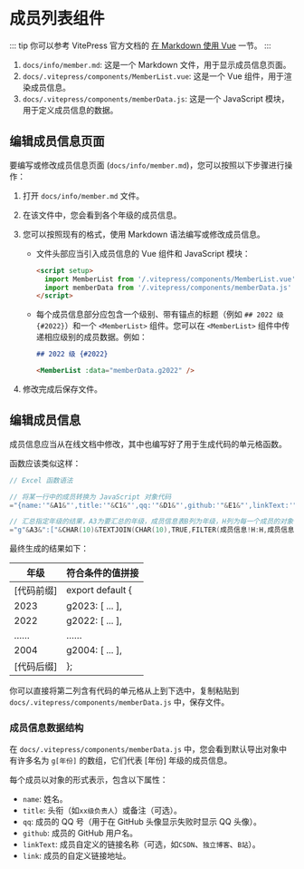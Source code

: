 # 成员列表组件

::: tip
你可以参考 VitePress 官方文档的 [在 Markdown 使用 Vue](https://vitepress.dev/zh/guide/using-vue) 一节。
:::

1. `docs/info/member.md`: 这是一个 Markdown 文件，用于显示成员信息页面。
2. `docs/.vitepress/components/MemberList.vue`: 这是一个 Vue 组件，用于渲染成员信息。
3. `docs/.vitepress/components/memberData.js`: 这是一个 JavaScript 模块，用于定义成员信息的数据。

## 编辑成员信息页面

要编写或修改成员信息页面 (`docs/info/member.md`)，您可以按照以下步骤进行操作：

1. 打开 `docs/info/member.md` 文件。
2. 在该文件中，您会看到各个年级的成员信息。
3. 您可以按照现有的格式，使用 Markdown 语法编写或修改成员信息。
   - 文件头部应当引入成员信息的 Vue 组件和 JavaScript 模块：
     ```markdown
     <script setup>
       import MemberList from '/.vitepress/components/MemberList.vue'
       import memberData from '/.vitepress/components/memberData.js'
     </script>
     ```

   - 每个成员信息部分应包含一个级别、带有锚点的标题（例如 `## 2022 级 {#2022}`）和一个 `<MemberList>` 组件。您可以在 `<MemberList>` 组件中传递相应级别的成员数据。例如：
     ```markdown
     ## 2022 级 {#2022}

     <MemberList :data="memberData.g2022" />
     ```

4. 修改完成后保存文件。

## 编辑成员信息

成员信息应当从在线文档中修改，其中也编写好了用于生成代码的单元格函数。

函数应该类似这样：

```c
// Excel 函数语法

// 将某一行中的成员转换为 JavaScript 对象代码
="{name:'"&A1&"',title:'"&C1&"',qq:'"&D1&"',github:'"&E1&"',linkText:'"&F1&"',link:'"&G1&"'},"

// 汇总指定年级的结果，A3为要汇总的年级，成员信息表B列为年级，H列为每一个成员的对象代码
="g"&A3&":["&CHAR(10)&TEXTJOIN(CHAR(10),TRUE,FILTER(成员信息!H:H,成员信息!B:B=A3))&CHAR(10)&"],"
```

最终生成的结果如下：

| 年级       | 符合条件的值拼接 |
| ---------- | ---------------- |
| [代码前缀] | export default { |
| 2023       | g2023: [ ... ],  |
| 2022       | g2022: [ ... ],  |
| ……         | ……               |
| 2004       | g2004: [ ... ],  |
| [代码后缀] | };               |

你可以直接将第二列含有代码的单元格从上到下选中，复制粘贴到 `docs/.vitepress/components/memberData.js` 中，保存文件。

### 成员信息数据结构

在 `docs/.vitepress/components/memberData.js` 中，您会看到默认导出对象中有许多名为 `g[年份]` 的数组，它们代表 [年份] 年级的成员信息。

每个成员以对象的形式表示，包含以下属性：
- `name`: 姓名。
- `title`: 头衔（如`xx级负责人`）或备注（可选）。
- `qq`: 成员的 QQ 号（用于在 GitHub 头像显示失败时显示 QQ 头像）。
- `github`: 成员的 GitHub 用户名。
- `linkText`: 成员自定义的链接名称（可选，如`CSDN`、`独立博客`、`B站`）。
- `link`: 成员的自定义链接地址。


